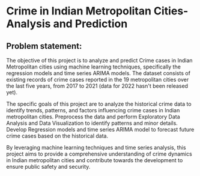 # Crime in Indian Metropolitan Cities- Analysis and Prediction


## Problem statement:

The objective of this project is to analyze and predict Crime cases in Indian Metropolitan cities using machine learning techniques, specifically the regression models and time series ARIMA models. The dataset consists of existing records of crime cases reported in the 19 metropolitan cities over the last five years, from 2017 to 2021 (data for 2022 hasn't been released yet).

The specific goals of this project are to analyze the historical crime data to identify trends, patterns, and factors influencing crime cases in Indian metropolitan cities. Preprocess the data and perform Exploratory Data Analysis and Data Visualization to identify patterns and minor details. Develop Regression models and time series ARIMA model to forecast future crime cases based on the historical data.

By leveraging machine learning techniques and time series analysis, this project aims to provide a comprehensive understanding of crime dynamics in Indian metropolitan cities and contribute towards the development to ensure public safety and security.



